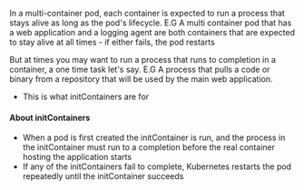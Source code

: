 
In a multi-container pod, each container is expected to run a process that stays alive as long as the pod's lifecycle.
	E.G A multi container pod that has a web application and a logging agent are both containers that are expected to stay alive at all times - if either fails, the pod restarts

But at times you may want to run a process that runs to completion in a container, a one time task let's say.
	E.G A process that pulls a code or binary from a repository that will be used by the main web application. 

- This is what initContainers are for

#### About initContainers

- When a pod is first created the initContainer is run, and the process in the initContainer must run to a completion before the real container hosting the application starts
- If any of the initContainers fail to complete, Kubernetes restarts the pod repeatedly until the initContainer succeeds